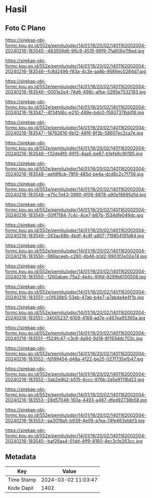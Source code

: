# Hasil

## Foto C Plano

https://sirekap-obj-formc.kpu.go.id/552e/pemilu/pdpr/14/01/16/20/02/1401162002004-20240216-183545--483559d6-96c9-4519-99f9-7fa806e118ed.jpg

https://sirekap-obj-formc.kpu.go.id/552e/pemilu/pdpr/14/01/16/20/02/1401162002004-20240216-183546--fc8d2496-f83a-4c3e-aa8b-9689ec0284d7.jpg

https://sirekap-obj-formc.kpu.go.id/552e/pemilu/pdpr/14/01/16/20/02/1401162002004-20240216-183546--0001e2e4-74d6-498c-afbe-5265e7532183.jpg

https://sirekap-obj-formc.kpu.go.id/552e/pemilu/pdpr/14/01/16/20/02/1401162002004-20240216-183547--4f34fd6c-e210-489e-bdc0-f5937376dd16.jpg

https://sirekap-obj-formc.kpu.go.id/552e/pemilu/pdpr/14/01/16/20/02/1401162002004-20240216-183547--16762616-6b12-48f6-8f3b-58607ec2ca7e.jpg

https://sirekap-obj-formc.kpu.go.id/552e/pemilu/pdpr/14/01/16/20/02/1401162002004-20240216-183548--f32de8f0-8915-4aa5-be87-b1efe8c90185.jpg

https://sirekap-obj-formc.kpu.go.id/552e/pemilu/pdpr/14/01/16/20/02/1401162002004-20240216-183548--aefdf6cb-78f9-485d-be4a-dcd6c2c7f758.jpg

https://sirekap-obj-formc.kpu.go.id/552e/pemilu/pdpr/14/01/16/20/02/1401162002004-20240216-183548--e75c7d43-3990-4f06-8878-a90e16695d1d.jpg

https://sirekap-obj-formc.kpu.go.id/552e/pemilu/pdpr/14/01/16/20/02/1401162002004-20240216-183549--00ff7f84-7c4c-4ce7-b87b-1534dfe049dc.jpg

https://sirekap-obj-formc.kpu.go.id/552e/pemilu/pdpr/14/01/16/20/02/1401162002004-20240216-183549--263ac68b-4bdf-4c8f-a807-719854191d84.jpg

https://sirekap-obj-formc.kpu.go.id/552e/pemilu/pdpr/14/01/16/20/02/1401162002004-20240216-183550--989aceeb-c280-4b46-b1d2-9903f2e02e74.jpg

https://sirekap-obj-formc.kpu.go.id/552e/pemilu/pdpr/14/01/16/20/02/1401162002004-20240216-183550--1260abae-75a2-4e4c-90fd-9299b6100508.jpg

https://sirekap-obj-formc.kpu.go.id/552e/pemilu/pdpr/14/01/16/20/02/1401162002004-20240216-183551--c0f638b5-53eb-47ab-b4e7-a7abda4e4f1b.jpg

https://sirekap-obj-formc.kpu.go.id/552e/pemilu/pdpr/14/01/16/20/02/1401162002004-20240216-183551--34005237-6109-4168-ad7e-c457ea95365a.jpg

https://sirekap-obj-formc.kpu.go.id/552e/pemilu/pdpr/14/01/16/20/02/1401162002004-20240216-183551--f524fc47-c3c6-4a94-9d18-8f193ddc702c.jpg

https://sirekap-obj-formc.kpu.go.id/552e/pemilu/pdpr/14/01/16/20/02/1401162002004-20240216-183552--fd199454-d48a-4122-be25-027f735efb47.jpg

https://sirekap-obj-formc.kpu.go.id/552e/pemilu/pdpr/14/01/16/20/02/1401162002004-20240216-183552--3ab2e9b2-b515-4ccc-976b-2a5e91116d22.jpg

https://sirekap-obj-formc.kpu.go.id/552e/pemilu/pdpr/14/01/16/20/02/1401162002004-20240216-183553--28d57048-160a-4493-a487-dfed92738b58.jpg

https://sirekap-obj-formc.kpu.go.id/552e/pemilu/pdpr/14/01/16/20/02/1401162002004-20240216-183553--aa3019a5-b939-4e09-a7ea-74fe463ebbf3.jpg

https://sirekap-obj-formc.kpu.go.id/552e/pemilu/pdpr/14/01/16/20/02/1401162002004-20240216-183545--baf26aa4-01dd-4ff9-8160-4ec3cfe263cc.jpg


## Metadata

| Key        | Value               |
| ---------- | ------------------- |
| Time Stamp | 2024-03-02 11:03:47 |
| Kode Dapil | 1402                |



